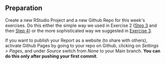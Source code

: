 ## Preparation


Create a new RStudio Project and a new Github Repo for this week's exercises. Do this either the simple way we used in Exercise 2 ([Step 3](#create-github-repo) and then [Step 4](#w2-project)) or the more sophisticated way we suggested in [Exercise 3](#w3-preparation).

If you want to publish your Report as a website (to share with others), activate Github Pages by going to your repo on Github, clicking on *Settings > Pages*, and under *Source* switch from *None* to your Main branch. **You can do this only after pushing your first commit**.
